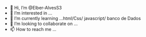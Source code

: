 - 👋 Hi, I’m @Elber-AlvesS3
- 👀 I’m interested in ...
- 🌱 I’m currently learning ...html/Css/ javascript/ banco de Dados
- 💞️ I’m looking to collaborate on ...
- 📫 How to reach me ...

<!---
Elber-AlvesS3/Elber-AlvesS3 is a ✨ special ✨ repository because its `README.md` (this file) appears on your GitHub profile.
You can click the Preview link to take a look at your changes.
--->
